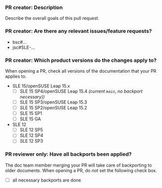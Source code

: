### PR creator: Description

Describe the overall goals of this pull request.


### PR creator: Are there any relevant issues/feature requests?

* bsc#...
* jsc#SLE-...


### PR creator: Which product versions do the changes apply to?

When opening a PR, check all versions of the documentation that your PR applies to.

- SLE 15/openSUSE Leap 15.x
  - [ ] SLE 15 SP4/openSUSE Leap 15.4 *(current `main`, no backport necessary))*
  - [ ] SLE 15 SP3/openSUSE Leap 15.3
  - [ ] SLE 15 SP2/openSUSE Leap 15.2
  - [ ] SLE 15 SP1
  - [ ] SLE 15 GA
- SLE 12
  - [ ] SLE 12 SP5
  - [ ] SLE 12 SP4
  - [ ] SLE 12 SP3

### PR reviewer only: Have all backports been applied?

The doc team member merging your PR will take care of backporting to older documents.
When opening a PR, do *not* set the following check box.

- [ ] all necessary backports are done
